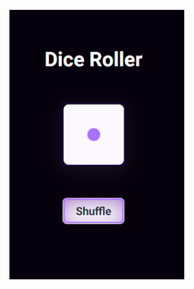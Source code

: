 ![](https://github.com/IrinaSpasova/Challenges/blob/main/JavaScript-project-per-day/Day%207%20-%20Dice-Roll-Game/Untitled.png)
